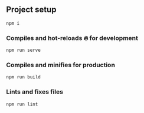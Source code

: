 ## Project setup

```
npm i
```

### Compiles and hot-reloads :fire: for development

```
npm run serve
```

### Compiles and minifies for production

```
npm run build
```

### Lints and fixes files

```
npm run lint
```

